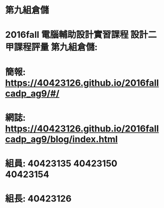 # 第九組倉儲
# 2016fall 電腦輔助設計實習課程 設計二甲課程評量 第九組倉儲:
# 簡報: https://40423126.github.io/2016fallcadp_ag9/#/
# 網誌: https://40423126.github.io/2016fallcadp_ag9/blog/index.html
# 組員: 40423135 40423150 40423154 
# 組長: 40423126
